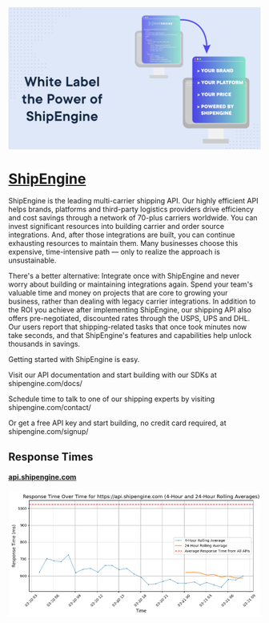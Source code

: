 [![Visit ShipEngine](imagePreview.png)](https://shipengine.com)

# [ShipEngine](https://shipengine.com)

ShipEngine is the leading multi-carrier shipping API. Our highly efficient API helps brands, platforms and third-party logistics providers drive efficiency and cost savings through a network of 70-plus carriers worldwide. You can invest significant resources into building carrier and order source integrations. And, after those integrations are built, you can continue exhausting resources to maintain them. Many businesses choose this expensive, time-intensive path — only to realize the approach is unsustainable.

There's a better alternative: Integrate once with ShipEngine and never worry about building or maintaining integrations again. Spend your team's valuable time and money on projects that are core to growing your business, rather than dealing with legacy carrier integrations. In addition to the ROI you achieve after implementing ShipEngine, our shipping API also offers pre-negotiated, discounted rates through the USPS, UPS and DHL. Our users report that shipping-related tasks that once took minutes now take seconds, and that ShipEngine's features and capabilities help unlock thousands in savings. 

Getting started with ShipEngine is easy.

Visit our API documentation and start building with our SDKs at shipengine.com/docs/

Schedule time to talk to one of our shipping experts by visiting shipengine.com/contact/

Or get a free API key and start building, no credit card required, at shipengine.com/signup/

## Response Times

#### [api.shipengine.com](https://api.shipengine.com)

![api.shipengine.com](response-time-charts/6170692e73686970656e67696e652e636f6d.png)
